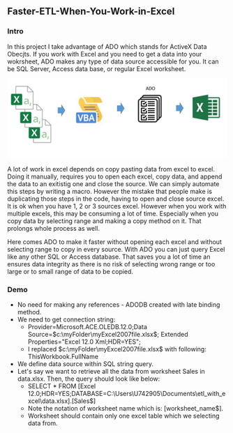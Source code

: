 <h2>Faster-ETL-When-You-Work-in-Excel</h2>
<h3>Intro</h3>
<p>In this project I take advantage of ADO which stands for ActiveX Data Obecjts. If you work with Excel and you need to get a data into your wokrsheet, ADO makes any type of data source accessible for you. It can be SQL Server, Access data base, or regular Excel worksheet.</p>
<img src="images/ado.JPG">
<p>A lot of work in excel depends on copy pasting data from excel to excel. Doing it manually, requires you to open each excel, copy data, and append the data to an exitistig one and close the source. We can simply automate this steps by writing a macro. However the mistake that people make is duplicating those steps in the code, having to open and close source excel. It is ok when you have 1, 2 or 3 sources excel. However when you work with multiple excels, this may be consuming a lot of time. Especially when you copy data by selecting range and making a copy method on it. That prolongs whole process as well.</p>
<p>Here comes ADO to make it faster without opening each excel and without selecting range to copy in every source. With ADO you can just query Excel like any other SQL or Access database. That saves you a lot of time an ensures data integrity as there is no risk of selecting wrong range or too large or to small range of data to be copied.</p>
<h3>Demo</h3>
<ul>
  <li>No need for making any references - ADODB created with late binding method.</li>
  <li>We need to get connection string:
    <ul>
      <li>Provider=Microsoft.ACE.OLEDB.12.0;Data Source=$c:\myFolder\myExcel2007file.xlsx$; Extended Properties="Excel 12.0 Xml;HDR=YES";</li>
      <li>I replaced $c:\myFolder\myExcel2007file.xlsx$ with following: ThisWorkbook.FullName</li>
    </ul>
  </li>
  <li>We define data source within SQL string query.</li>
  <li>Let's say we want to retrieve all the data from worksheet Sales in data.xlsx. Then, the query should look like below:
    <ul>
      <li>SELECT * FROM [Excel 12.0;HDR=YES;DATABASE=C:\Users\U742905\Documents\etl_with_excel\data.xlsx].[Sales$]</li>
      <li>Note the notation of worksheet name which is: [worksheet_name$].</li>
      <li>Worksheet should contain only one excel table which we selecting data from.</li>
    </ul>
  </li>
</ul>


